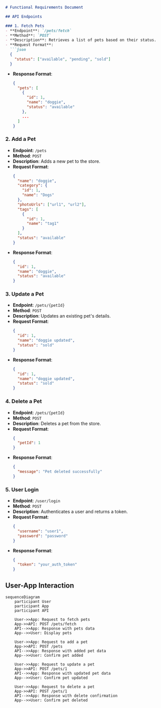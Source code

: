 ```markdown
# Functional Requirements Document

## API Endpoints

### 1. Fetch Pets
- **Endpoint**: `/pets/fetch`
- **Method**: `POST`
- **Description**: Retrieves a list of pets based on their status.
- **Request Format**:
  ```json
  {
    "status": ["available", "pending", "sold"]
  }
  ```
- **Response Format**:
  ```json
  {
    "pets": [
      {
        "id": 1,
        "name": "doggie",
        "status": "available"
      },
      ...
    ]
  }
  ```

### 2. Add a Pet
- **Endpoint**: `/pets`
- **Method**: `POST`
- **Description**: Adds a new pet to the store.
- **Request Format**:
  ```json
  {
    "name": "doggie",
    "category": {
      "id": 1,
      "name": "Dogs"
    },
    "photoUrls": ["url1", "url2"],
    "tags": [
      {
        "id": 1,
        "name": "tag1"
      }
    ],
    "status": "available"
  }
  ```
- **Response Format**:
  ```json
  {
    "id": 1,
    "name": "doggie",
    "status": "available"
  }
  ```

### 3. Update a Pet
- **Endpoint**: `/pets/{petId}`
- **Method**: `POST`
- **Description**: Updates an existing pet's details.
- **Request Format**:
  ```json
  {
    "id": 1,
    "name": "doggie updated",
    "status": "sold"
  }
  ```
- **Response Format**:
  ```json
  {
    "id": 1,
    "name": "doggie updated",
    "status": "sold"
  }
  ```

### 4. Delete a Pet
- **Endpoint**: `/pets/{petId}`
- **Method**: `POST`
- **Description**: Deletes a pet from the store.
- **Request Format**:
  ```json
  {
    "petId": 1
  }
  ```
- **Response Format**:
  ```json
  {
    "message": "Pet deleted successfully"
  }
  ```

### 5. User Login
- **Endpoint**: `/user/login`
- **Method**: `POST`
- **Description**: Authenticates a user and returns a token.
- **Request Format**:
  ```json
  {
    "username": "user1",
    "password": "password"
  }
  ```
- **Response Format**:
  ```json
  {
    "token": "your_auth_token"
  }
  ```

## User-App Interaction

```mermaid
sequenceDiagram
    participant User
    participant App
    participant API

    User->>App: Request to fetch pets
    App->>API: POST /pets/fetch
    API-->>App: Response with pets data
    App-->>User: Display pets

    User->>App: Request to add a pet
    App->>API: POST /pets
    API-->>App: Response with added pet data
    App-->>User: Confirm pet added

    User->>App: Request to update a pet
    App->>API: POST /pets/1
    API-->>App: Response with updated pet data
    App-->>User: Confirm pet updated

    User->>App: Request to delete a pet
    App->>API: POST /pets/1
    API-->>App: Response with delete confirmation
    App-->>User: Confirm pet deleted
```
```